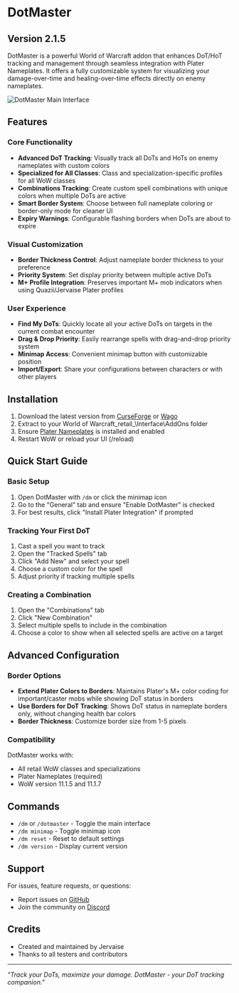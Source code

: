 # DotMaster

## Version 2.1.5

DotMaster is a powerful World of Warcraft addon that enhances DoT/HoT tracking and management through seamless integration with Plater Nameplates. It offers a fully customizable system for visualizing your damage-over-time and healing-over-time effects directly on enemy nameplates.

![DotMaster Main Interface](Media/dotmaster-main-icon.tga)

## Features

### Core Functionality
- **Advanced DoT Tracking**: Visually track all DoTs and HoTs on enemy nameplates with custom colors
- **Specialized for All Classes**: Class and specialization-specific profiles for all WoW classes
- **Combinations Tracking**: Create custom spell combinations with unique colors when multiple DoTs are active
- **Smart Border System**: Choose between full nameplate coloring or border-only mode for cleaner UI
- **Expiry Warnings**: Configurable flashing borders when DoTs are about to expire

### Visual Customization
- **Border Thickness Control**: Adjust nameplate border thickness to your preference
- **Priority System**: Set display priority between multiple active DoTs
- **M+ Profile Integration**: Preserves important M+ mob indicators when using Quazii/Jervaise Plater profiles

### User Experience
- **Find My DoTs**: Quickly locate all your active DoTs on targets in the current combat encounter
- **Drag & Drop Priority**: Easily rearrange spells with drag-and-drop priority system
- **Minimap Access**: Convenient minimap button with customizable position
- **Import/Export**: Share your configurations between characters or with other players

## Installation

1. Download the latest version from [CurseForge](https://www.curseforge.com/wow/addons/dotmaster) or [Wago](https://addons.wago.io/addons/dotmaster)
2. Extract to your World of Warcraft\_retail_\Interface\AddOns folder
3. Ensure [Plater Nameplates](https://www.curseforge.com/wow/addons/plater-nameplates) is installed and enabled
4. Restart WoW or reload your UI (/reload)

## Quick Start Guide

### Basic Setup
1. Open DotMaster with `/dm` or click the minimap icon
2. Go to the "General" tab and ensure "Enable DotMaster" is checked
3. For best results, click "Install Plater Integration" if prompted

### Tracking Your First DoT
1. Cast a spell you want to track
2. Open the "Tracked Spells" tab
3. Click "Add New" and select your spell
4. Choose a custom color for the spell
5. Adjust priority if tracking multiple spells

### Creating a Combination
1. Open the "Combinations" tab
2. Click "New Combination"
3. Select multiple spells to include in the combination
4. Choose a color to show when all selected spells are active on a target

## Advanced Configuration

### Border Options
- **Extend Plater Colors to Borders**: Maintains Plater's M+ color coding for important/caster mobs while showing DoT status in borders
- **Use Borders for DoT Tracking**: Shows DoT status in nameplate borders only, without changing health bar colors
- **Border Thickness**: Customize border size from 1-5 pixels

### Compatibility
DotMaster works with:
- All retail WoW classes and specializations
- Plater Nameplates (required)
- WoW version 11.1.5 and 11.1.7

## Commands

- `/dm` or `/dotmaster` - Toggle the main interface
- `/dm minimap` - Toggle minimap icon
- `/dm reset` - Reset to default settings
- `/dm version` - Display current version

## Support

For issues, feature requests, or questions:
- Report issues on [GitHub](https://github.com/jervaise/DotMaster/issues)
- Join the community on [Discord](https://discord.gg/yourserver)

## Credits

- Created and maintained by Jervaise
- Thanks to all testers and contributors

---

*"Track your DoTs, maximize your damage. DotMaster - your DoT tracking companion."* 
